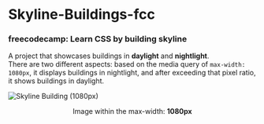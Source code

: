 # Skyline-Buildings-fcc

### freecodecamp: Learn CSS by building skyline

A project that showcases buildings in **daylight** and **nightlight**.<br> There are two different aspects: based on the media query of `max-width: 1080px`, it displays buildings in nightlight, and after exceeding that pixel ratio, it shows buildings in daylight.

![Skyline Building (1080px)](https://github.com/Dhanesha151001/Skyline-Buildings-fcc/assets/103206429/2d221d28-bb2f-480a-9d24-191015c012ca)

<div align="center">Image within the max-width: <strong>1080px</strong> </div>


